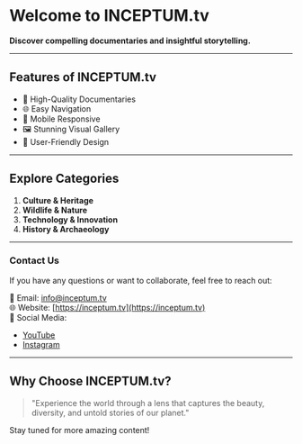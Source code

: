 # Welcome to INCEPTUM.tv

**Discover compelling documentaries and insightful storytelling.**

---

## Features of INCEPTUM.tv
- 🎥 High-Quality Documentaries
- 🌐 Easy Navigation
- 📱 Mobile Responsive
- 🖼️ Stunning Visual Gallery
- 🌟 User-Friendly Design

---

## Explore Categories
1. **Culture & Heritage**
2. **Wildlife & Nature**
3. **Technology & Innovation**
4. **History & Archaeology**

---

### Contact Us
If you have any questions or want to collaborate, feel free to reach out:

📧 Email: [info@inceptum.tv](mailto:info@inceptum.tv)  
🌐 Website: [https://inceptum.tv](https://inceptum.tv)  
📱 Social Media:  
- [YouTube](https://youtube.com/@inceptum.t)  
- [Instagram](https://instagram.com/inceptum.tv)

---

## Why Choose INCEPTUM.tv?
> "Experience the world through a lens that captures the beauty, diversity, and untold stories of our planet."

Stay tuned for more amazing content!